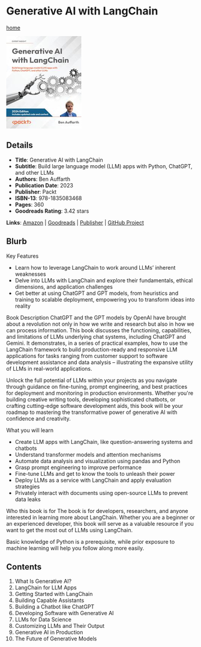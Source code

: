 # Generative AI with LangChain

[home](../)

![Cover Image](generative-ai-with-langchain.jpeg)

## Details

* **Title**: Generative AI with LangChain
* **Subtitle**: Build large language model (LLM) apps with Python, ChatGPT, and other LLMs
* **Authors**: Ben Auffarth
* **Publication Date**: 2023
* **Publisher**: Packt
* **ISBN-13**: 978-1835083468
* **Pages**: 360
* **Goodreads Rating**: 3.42 stars


**Links**: [Amazon](https://a.co/d/8kVpV3T) |
[Goodreads](https://www.goodreads.com/book/show/185125672-generative-ai-with-langchain) |
[Publisher](https://www.packtpub.com/en-us/product/generative-ai-with-langchain-9781835083468) |
[GitHub Project](https://github.com/benman1/generative_ai_with_langchain)

## Blurb

Key Features
* Learn how to leverage LangChain to work around LLMs’ inherent weaknesses
* Delve into LLMs with LangChain and explore their fundamentals, ethical dimensions, and application challenges
* Get better at using ChatGPT and GPT models, from heuristics and training to scalable deployment, empowering you to transform ideas into reality

Book Description
ChatGPT and the GPT models by OpenAI have brought about a revolution not only in how we write and research but also in how we can process information. This book discusses the functioning, capabilities, and limitations of LLMs underlying chat systems, including ChatGPT and Gemini. It demonstrates, in a series of practical examples, how to use the LangChain framework to build production-ready and responsive LLM applications for tasks ranging from customer support to software development assistance and data analysis – illustrating the expansive utility of LLMs in real-world applications.

Unlock the full potential of LLMs within your projects as you navigate through guidance on fine-tuning, prompt engineering, and best practices for deployment and monitoring in production environments. Whether you're building creative writing tools, developing sophisticated chatbots, or crafting cutting-edge software development aids, this book will be your roadmap to mastering the transformative power of generative AI with confidence and creativity.

What you will learn
* Create LLM apps with LangChain, like question-answering systems and chatbots
* Understand transformer models and attention mechanisms
* Automate data analysis and visualization using pandas and Python
* Grasp prompt engineering to improve performance
* Fine-tune LLMs and get to know the tools to unleash their power
* Deploy LLMs as a service with LangChain and apply evaluation strategies
* Privately interact with documents using open-source LLMs to prevent data leaks

Who this book is for
The book is for developers, researchers, and anyone interested in learning more about LangChain. Whether you are a beginner or an experienced developer, this book will serve as a valuable resource if you want to get the most out of LLMs using LangChain.

Basic knowledge of Python is a prerequisite, while prior exposure to machine learning will help you follow along more easily.

## Contents

1. What Is Generative AI?
2. LangChain for LLM Apps
3. Getting Started with LangChain
4. Building Capable Assistants
5. Building a Chatbot like ChatGPT
6. Developing Software with Generative AI
7. LLMs for Data Science
8. Customizing LLMs and Their Output
9. Generative AI in Production
10. The Future of Generative Models
